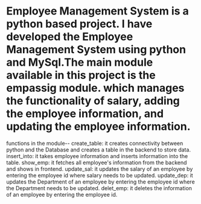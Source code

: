 # Employee Management System is a python based project. I have developed the Employee Management System using python and MySql.The main module available in this project is the empassig module. which manages the functionality of salary, adding the employee information, and updating the employee information.

functions in the module--
create_table: it creates connectivity between python and the Database and creates a table in the backend to store data.
insert_into: it takes employee information and inserts information into the table.
show_emp: it fetches all employee's information from the backend and shows in frontend.
update_sal: it updates the salary of an employee by entering the employee id where salary needs to be updated.
update_dep: it updates the Department of an employee by entering the employee id where the Department needs to be updated.
delet_emp: it deletes the information of an employee by entering the employee id.

